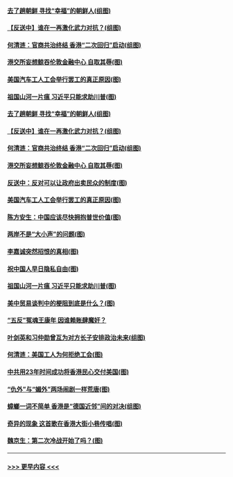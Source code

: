 #### [去了趟朝鲜 寻找“幸福”的朝鲜人(组图)](../pages/p4/907939.md?t=09200515) 
#### [【反送中】谁在一再激化武力对抗？(组图)](../pages/p4/907935.md?t=09200515) 
#### [何清涟：官商共治终结 香港“二次回归”启动(组图)](../pages/p4/907931.md?t=09200515) 
#### [港交所妄想鲸吞伦敦金融中心 自取其辱(图)](../pages/p4/907926.md?t=09200515) 
#### [美国汽车工人工会举行罢工的真正原因(图)](../pages/p4/907906.md?t=09200515) 
#### [祖国山河一片瘟 习近平只能求助川普(图)](../pages/p4/907796.md?t=09200515) 
#### [去了趟朝鲜 寻找“幸福”的朝鲜人(组图)](../pages/p4/907939.md?t=09200515) 
#### [【反送中】谁在一再激化武力对抗？(组图)](../pages/p4/907935.md?t=09200515) 
#### [何清涟：官商共治终结 香港“二次回归”启动(组图)](../pages/p4/907931.md?t=09200515) 
#### [港交所妄想鲸吞伦敦金融中心 自取其辱(图)](../pages/p4/907926.md?t=09200515) 
#### [反送中：反对可以让政府出卖民众的制度(图)](../pages/p4/907923.md?t=09200515) 
#### [美国汽车工人工会举行罢工的真正原因(图)](../pages/p4/907906.md?t=09200515) 
#### [陈方安生：中国应该尽快拥抱普世价值(图)](../pages/p4/907826.md?t=09200515) 
#### [两岸不是“大小声”的问题(图)](../pages/p4/907825.md?t=09200515) 
#### [李嘉诚突然招恨的真相(图)](../pages/p4/907799.md?t=09200515) 
#### [祝中国人早日隐私自由(图)](../pages/p4/907797.md?t=09200515) 
#### [祖国山河一片瘟 习近平只能求助川普(图)](../pages/p4/907796.md?t=09200515) 
#### [美中贸易谈判中的梗阻到底是什么？(图)](../pages/p4/907791.md?t=09200515) 
#### [“五反”冤魂王康年 因谁赖账肆魔奸？](../pages/p4/907787.md?t=09200515) 
#### [叶剑英和习仲勋曾互为对方长子安排政治未来(组图)](../pages/p4/907786.md?t=09200515) 
#### [何清涟：美国工人为何拒绝工会(图)](../pages/p4/907701.md?t=09200515) 
#### [中共用23年时间成功将香港民心交付美国(图)](../pages/p4/907698.md?t=09200515) 
#### [“仇外”与“媚外”两场闹剧一样荒唐(图)](../pages/p4/907689.md?t=09200515) 
#### [蟑螂一词不简单 香港是“德国近邻”间的对决(组图)](../pages/p4/907618.md?t=09200515) 
#### [奇异的现象 这首歌在香港大街小巷传唱(图)](../pages/p4/907583.md?t=09200515) 
#### [魏京生：第二次冷战开始了吗？(图)](../pages/p4/907581.md?t=09200515) 

----
#### [ >>> 更早内容 <<< ](../indexes/p4-earlier.md)
